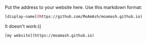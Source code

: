 Put the address to your website here. Use this markdown format:

```bash
[display-name](https://github.com/MoAmAsh/moamash.github.io)
```

It doesn't work:((
```It doesn't work:((
[my website](https://moamash.github.io)
```
